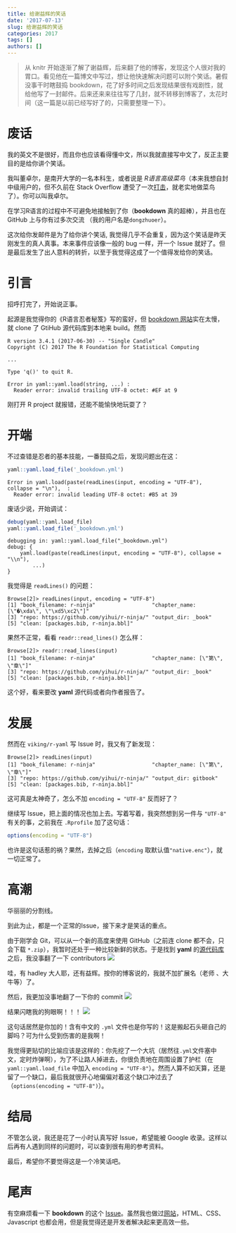 ```yaml
---
title: 给谢益辉的笑话
date: '2017-07-13'
slug: 给谢益辉的笑话
categories: 2017
tags: []
authors: []
---
```




> 从 knitr 开始逐渐了解了谢益辉，后来翻了他的博客，发现这个人很对我的胃口。看见他在一篇博文中写过，想让他快速解决问题可以附个笑话。暑假没事干时瞎鼓捣 bookdown，花了好多时间之后发现结果很有戏剧性，就给他写了一封邮件。后来还来来往往写了几封，就不转移到博客了，太花时间（这一篇是以前已经写好了的，只需要整理一下）。



# 废话

我的英文不是很好，而且你也应该看得懂中文，所以我就直接写中文了，反正主要目的是给你讲个笑话。

我叫董卓尔，是南开大学的一名本科生，或者说是 _R语言高级菜鸟_（本来我想自封中级用户的，但不久前在 Stack Overflow 遭受了一次[打击](https://stackoverflow.com/questions/45016841/how-do-you-remove-un-named-columns-with-a-vector/45017445#45017445)，就老实地做菜鸟了）。你可以叫我卓尔。

在学习R语言的过程中不可避免地接触到了你（**bookdown** 真的超棒），并且也在 GitHub 上与你有过多次交流 （我的用户名是`dongzhuoer`）。

这次给你发邮件是为了给你讲个笑话, 我觉得几乎不会重复，因为这个笑话是昨天刚发生的真人真事。本来事件应该像一般的 bug 一样，开一个 Issue 就好了。但是最后发生了出人意料的转折，以至于我觉得这成了一个值得发给你的笑话。



# 引言

招呼打完了，开始说正事。

起源是我觉得你的《R语言忍者秘笈》写的蛮好，但 [bookdown 网站](https://bookdown.org)实在太慢，就 clone 了 GtiHub 源代码库到本地来 build。然而

```
R version 3.4.1 (2017-06-30) -- "Single Candle"
Copyright (C) 2017 The R Foundation for Statistical Computing

...

Type 'q()' to quit R.

Error in yaml::yaml.load(string, ...) : 
  Reader error: invalid trailing UTF-8 octet: #EF at 9
```
刚打开 R project 就报错，还能不能愉快地玩耍了？



# 开端

不过查错是忍者的基本技能，一番鼓捣之后，发现问题出在这：

```r
yaml::yaml.load_file('_bookdown.yml')
```

```
Error in yaml.load(paste(readLines(input, encoding = "UTF-8"), collapse = "\n"),  : 
  Reader error: invalid leading UTF-8 octet: #B5 at 39
```

废话少说，开始调试：

```r
debug(yaml::yaml.load_file)
yaml::yaml.load_file('_bookdown.yml')
```

```
debugging in: yaml::yaml.load_file("_bookdown.yml")
debug: {
    yaml.load(paste(readLines(input, encoding = "UTF-8"), collapse = "\\n"), 
        ...)
}
```

我觉得是 `readLines()` 的问题：

```
Browse[2]> readLines(input, encoding = "UTF-8")
[1] "book_filename: r-ninja"                  "chapter_name: [\"�\xda\", \"\xd5\xc2\"]"
[3] "repo: https://github.com/yihui/r-ninja/" "output_dir: _book"                      
[5] "clean: [packages.bib, r-ninja.bbl]"  
```

果然不正常，看看 `readr::read_lines()` 怎么样：

```   
Browse[2]> readr::read_lines(input)
[1] "book_filename: r-ninja"                  "chapter_name: [\"第\", \"章\"]"         
[3] "repo: https://github.com/yihui/r-ninja/" "output_dir: _book"                      
[5] "clean: [packages.bib, r-ninja.bbl]" 
```

这个好，看来要改 **yaml** 源代码或者向作者报告了。



# 发展

然而在 `viking/r-yaml` 写 Issue 时，我又有了新发现：

```
Browse[2]> readLines(input)
[1] "book_filename: r-ninja"                  "chapter_name: [\"第\", \"章\"]"         
[3] "repo: https://github.com/yihui/r-ninja/" "output_dir: gitbook"                    
[5] "clean: [packages.bib, r-ninja.bbl]" 
```

这可真是太神奇了，怎么不加 `encoding = "UTF-8"` 反而好了？

继续写 Issue，把上面的情况也加上去。写着写着，我突然想到另一件与 `"UTF-8"` 有关的事，之前我在 `.Rprofile` 加了这句话：

```r
options(encoding = "UTF-8")
```

也许是这句话惹的祸？果然，去掉之后（`encoding` 取默认值`"native.enc"`），就一切正常了。



# 高潮

华丽丽的分割线。

到此为止，都是一个正常的Issue，接下来才是笑话的重点。

由于刚学会 Git，可以从一个新的高度来使用 GitHub（之前连 clone 都不会，只会下载 `*.zip`），我暂时还处于一种比较新鲜的状态。于是找到 **yaml** 的[源代码库](https://github.com/viking/r-yaml/)之后，我没事翻了一下 contributors
![](https://user-images.githubusercontent.com/15871952/28147684-d3d48e82-67b4-11e7-9ddf-991d2d4787ba.PNG)

哇，有 hadley 大人耶，还有益辉。按你的博客说的，我就不加扩展名（老师	、大牛等）了。

然后，我更加没事地翻了一下你的 commit
![](https://user-images.githubusercontent.com/15871952/28147749-3670bdfe-67b5-11e7-8eee-ae05bd070c99.PNG)

结果闪瞎我的狗眼啊！！！
![](https://user-images.githubusercontent.com/15871952/28147874-ee71a760-67b5-11e7-9f21-3bc5e753d417.PNG)

这句话居然是你加的！含有中文的 `.yml` 文件也是你写的！这是搬起石头砸自己的脚吗？可为什么受到伤害的是我啊！

我觉得更贴切的比喻应该是这样的：你先挖了一个大坑（居然往`.yml`文件塞中文，定时炸弹啊），为了不让路人掉进去，你很负责地在周围设置了护栏（在 `yaml::yaml.load_file` 中加入 `encoding = "UTF-8"`）。然而人算不如天算，还是留了一个缺口，最后我就很开心地偏偏对着这个缺口冲过去了（`options(encoding = "UTF-8")`）。



# 结局

不管怎么说，我还是花了一小时认真写好 Issue，希望能被 Google 收录。这样以后再有人遇到同样的问题时，可以查到很有用的参考资料。

最后，希望你不要觉得这是一个冷笑话吧。


# 尾声

有空麻烦看一下 **bookdown** 的这个 [Issue](https://github.com/rstudio/bookdown/issues/419)。虽然我也做过[网站](http://2016.igem.org/Team:NKU_China)，HTML、CSS、Javascript 也都会用，但是我觉得还是开发者解决起来更高效一些。
